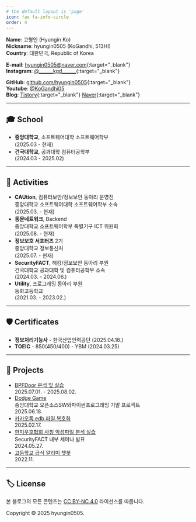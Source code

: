 ```yaml
---
# the default layout is 'page'
icon: fas fa-info-circle
order: 4
---
```


**Name**: 고형인 (Hyungin Ko)  
**Nickname**: hyungin0505 (KoGandhi, 513HI)  
**Country**: 대한민국, Republic of Korea  

**E-mail**: [hyungin0505@naver.com](mailto:hyungin0505@naver.com){:target="_blank"}  
**Instagram**: [@\_\_\_\_\_\_kgd\_\_\_\_\_\_](https://instagram.com/______kgd______){:target="_blank"}  

**GitHub**: [github.com/hyungin0505](https://github.com/hyungin0505){:target="_blank"}  
**Youtube**: [@KoGandhi05](https://youtube.com/@KoGandhi05)  
**Blog**: [Tistory](https://hyungin0505.tistory.com){:target="_blank"}  [Naver](https://blog.naver.com/hyungin0505){:target="_blank"}  

---

## 🎓 School

- **중앙대학교**, 소프트웨어대학 소프트웨어학부    
    (2025.03 - 현재)
- **건국대학교**, 공과대학 컴퓨터공학부  
    (2024.03 - 2025.02)

---

## 💼 Activities

- **CAUtion**, 컴퓨터보안/정보보안 동아리 운영진  
    중앙대학교 소프트웨어대학 소프트웨어학부 소속  
    (2025.03. - 현재)
- **동문네트워크**, Backend  
    중앙대학교 소프트웨어학부 특별기구 ICT 위원회  
    (2025.08. - 현재)  
- **정보보호 서포터즈** 2기  
    중앙대학교 정보통신처    
    (2025.07. - 현재)
- **SecurityFACT**, 해킹/정보보안 동아리 부원  
    건국대학교 공과대학 및 컴퓨터공학부 소속  
    (2024.03. - 2024.06.)
- **Utility**, 프로그래밍 동아리 부원  
    동화고등학교  
    (2021.03. - 2023.02.)

---

## 🛡️ Certificates

- **정보처리기능사** - 한국산업인력공단 (2025.04.18.)
- **TOEIC** - 850(450/400) - YBM (2024.03.25)

---

## 📝 Projects
- [BPFDoor 분석 및 실습](https://github.com/hyungin0505/BPFDoor_Project/tree/main/%EA%B3%A0%ED%98%95%EC%9D%B8)   
  2025.07.01. - 2025.08.02.
- [Dodge Game](https://github.com/hyungin0505/GUI-Project-Dodge)    
  중앙대학교 오픈소스SW와파이썬프로그래밍 기말 프로젝트  
  2025.06.18.  
- [카카오톡 edb 파일 복호화](https://hyungin0505.tistory.com/103)  
  2025.02.17.
- [한미우호협회 사칭 악성파일 분석 실습](https://hyungin0505.tistory.com/89)  
  SecurityFACT 내부 세미나 발표    
  2024.05.27. 
- [고등학교 급식 알리미 챗봇](https://github.com/hyungin0505/DonghwaMealAlimi)  
  2022.11.

---

## 🏷 License

본 블로그의 모든 콘텐츠는 [CC BY-NC 4.0](https://creativecommons.org/licenses/by-nc/4.0/deed.ko) 라이선스를 따릅니다.  

Copyright © 2025 hyungin0505.
